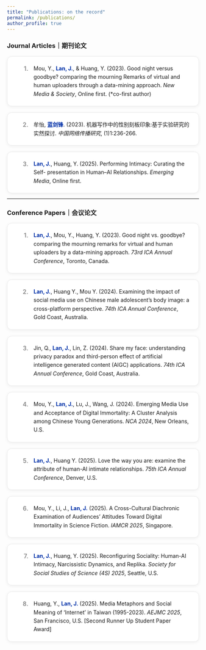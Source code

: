 ```yaml
---
title: "Publications: on the record"
permalink: /publications/
author_profile: true
---
```


<style>
    /* 强制拓宽本页面的主内容区域 */
    .page__inner-wrap {
        max-width: 1600px !important;
    }
    /* 出版物列表的容器 */
    .publication-list {
        display: grid;
        grid-template-columns: 1fr;
        gap: 1rem;
        counter-reset: pub-counter;
        margin-top: 1rem;
    }
    /* 单个出版物卡片的样式 */
    .publication-card {
        display: flex;
        align-items: flex-start;
        gap: 1em;
        background: white;
        border: 1px solid #e9e9e9;
        border-radius: 12px;
        padding: 1.25rem 1.5rem;
        box-shadow: 0 2px 8px rgba(0,0,0,0.06);
        transition: transform 0.2s ease, box-shadow 0.2s ease;
        line-height: 1.6;
    }
    .publication-card:hover {
        transform: translateY(-4px);
        box-shadow: 0 6px 16px rgba(0,0,0,0.1);
    }
    .publication-card::before {
        counter-increment: pub-counter;
        content: counter(pub-counter) ".";
        font-weight: 600;
        font-size: 1.1em;
        color: #888;
        min-width: 2em;
        text-align: right;
    }
    .publication-content {
        flex: 1;
    }

    /* --- 新增：为你名字创建的专属样式 --- */
    .my-name {
      color: #002FA7; /* 克莱因蓝 */
      font-weight: 700;  /* 粗体 */
    }
</style>

<h3>Journal Articles｜期刊论文</h3>
<div class="publication-list">
    <div class="publication-card"><div class="publication-content">Mou, Y., <span class="my-name">Lan, J.</span>, & Huang, Y. (2023). Good night versus goodbye? comparing the mourning Remarks of virtual and human uploaders through a data-mining approach. <em>New Media & Society</em>, Online first. (*co-first author)</div></div>
    <div class="publication-card"><div class="publication-content">牟怡, <span class="my-name">蓝剑锋</span>. (2023). 机器写作中的性别刻板印象:基于实验研究的实然探讨. <em>中国网络传播研究</em>, (1)1:236-266.</div></div>
    <div class="publication-card"><div class="publication-content"><span class="my-name">Lan, J.</span>, Huang, Y. (2025). Performing Intimacy: Curating the Self- presentation in Human–AI Relationships. <em>Emerging Media</em>, Online first.</div></div>
</div>

<hr />

<h3>Conference Papers｜会议论文</h3>
<div class="publication-list">
    <div class="publication-card"><div class="publication-content"><span class="my-name">Lan, J.</span>, Mou, Y., Huang, Y. (2023). Good night vs. goodbye? comparing the mourning remarks for virtual and human uploaders by a data-mining approach. <em>73rd ICA Annual Conference</em>, Toronto, Canada.</div></div>
    <div class="publication-card"><div class="publication-content"><span class="my-name">Lan, J.</span>, Huang Y., Mou Y. (2024). Examining the impact of social media use on Chinese male adolescent’s body image: a cross-platform perspective. <em>74th ICA Annual Conference</em>, Gold Coast, Australia.</div></div>
    <div class="publication-card"><div class="publication-content">Jin, Q., <span class="my-name">Lan, J.</span>, Lin, Z. (2024). Share my face: understanding privacy paradox and third-person effect of artificial intelligence generated content (AIGC) applications. <em>74th ICA Annual Conference</em>, Gold Coast, Australia.</div></div>
    <div class="publication-card"><div class="publication-content">Mou, Y., <span class="my-name">Lan, J.</span>, Lu, J., Wang, J. (2024). Emerging Media Use and Acceptance of Digital Immortality: A Cluster Analysis among Chinese Young Generations. <em>NCA 2024</em>, New Orleans, U.S.</div></div>
    <div class="publication-card"><div class="publication-content"><span class="my-name">Lan, J.</span>, Huang Y. (2025). Love the way you are: examine the attribute of human-AI intimate relationships. <em>75th ICA Annual Conference</em>, Denver, U.S.</div></div>
    <div class="publication-card"><div class="publication-content">Mou, Y., Li, J., <span class="my-name">Lan, J.</span> (2025). A Cross-Cultural Diachronic Examination of Audiences’ Attitudes Toward Digital Immortality in Science Fiction. <em>IAMCR 2025</em>, Singapore.</div></div>
    <div class="publication-card"><div class="publication-content"><span class="my-name">Lan, J.</span>, Huang, Y. (2025). Reconfiguring Sociality: Human-AI Intimacy, Narcissistic Dynamics, and Replika. <em>Society for Social Studies of Science (4S) 2025</em>, Seattle, U.S.</div></div>
    <div class="publication-card"><div class="publication-content">Huang, Y., <span class="my-name">Lan, J.</span> (2025). Media Metaphors and Social Meaning of ‘Internet’ in Taiwan (1995-2023). <em>AEJMC 2025</em>, San Francisco, U.S. [Second Runner Up Student Paper Award]</div></div>
</div>
